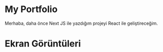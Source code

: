 # My Portfolio

Merhaba, daha önce Next JS ile yazdığım projeyi React ile geliştireceğim.

# Ekran Görüntüleri

